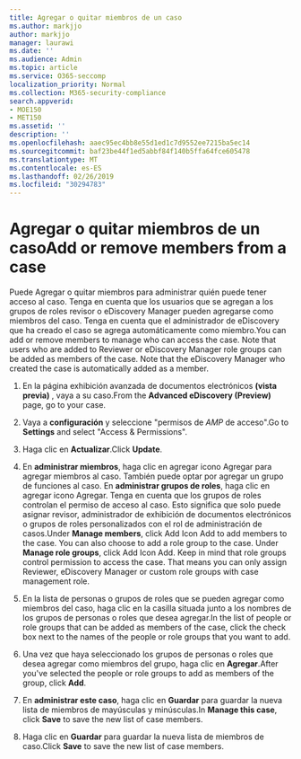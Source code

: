 ```yaml
---
title: Agregar o quitar miembros de un caso
ms.author: markjjo
author: markjjo
manager: laurawi
ms.date: ''
ms.audience: Admin
ms.topic: article
ms.service: O365-seccomp
localization_priority: Normal
ms.collection: M365-security-compliance
search.appverid:
- MOE150
- MET150
ms.assetid: ''
description: ''
ms.openlocfilehash: aaec95ec4bb8e55d1ed1c7d9552ee7215ba5ec14
ms.sourcegitcommit: baf23be44f1ed5abbf84f140b5ffa64fce605478
ms.translationtype: MT
ms.contentlocale: es-ES
ms.lasthandoff: 02/26/2019
ms.locfileid: "30294783"
---
```

# <a name="add-or-remove-members-from-a-case"></a><span data-ttu-id="0e142-102">Agregar o quitar miembros de un caso</span><span class="sxs-lookup"><span data-stu-id="0e142-102">Add or remove members from a case</span></span>

<span data-ttu-id="0e142-p101">Puede Agregar o quitar miembros para administrar quién puede tener acceso al caso. Tenga en cuenta que los usuarios que se agregan a los grupos de roles revisor o eDiscovery Manager pueden agregarse como miembros del caso. Tenga en cuenta que el administrador de eDiscovery que ha creado el caso se agrega automáticamente como miembro.</span><span class="sxs-lookup"><span data-stu-id="0e142-p101">You can add or remove members to manage who can access the case. Note that users who are added to Reviewer or eDiscovery Manager role groups can be added as members of the case. Note that the eDiscovery Manager who created the case is automatically added as a member.</span></span>

1. <span data-ttu-id="0e142-106">En la página exhibición avanzada de documentos electrónicos **(vista previa)** , vaya a su caso.</span><span class="sxs-lookup"><span data-stu-id="0e142-106">From the **Advanced eDiscovery (Preview)** page, go to your case.</span></span>

2. <span data-ttu-id="0e142-107">Vaya a **configuración** y seleccione "permisos de _AMP_ de acceso".</span><span class="sxs-lookup"><span data-stu-id="0e142-107">Go to **Settings** and select "Access & Permissions".</span></span>
 
3. <span data-ttu-id="0e142-108">Haga clic en **Actualizar**.</span><span class="sxs-lookup"><span data-stu-id="0e142-108">Click **Update**.</span></span>
 
4. <span data-ttu-id="0e142-p102">En **administrar miembros**, haga clic en agregar icono Agregar para agregar miembros al caso. También puede optar por agregar un grupo de funciones al caso. En **administrar grupos de roles**, haga clic en agregar icono Agregar.  Tenga en cuenta que los grupos de roles controlan el permiso de acceso al caso. Esto significa que solo puede asignar revisor, administrador de exhibición de documentos electrónicos o grupos de roles personalizados con el rol de administración de casos.</span><span class="sxs-lookup"><span data-stu-id="0e142-p102">Under **Manage members**, click Add Icon Add to add members to the case. You can also choose to add a role group to the case. Under **Manage role groups**, click Add Icon Add.  Keep in mind that role groups control permission to access the case. That means you can only assign Reviewer, eDiscovery Manager or custom role groups with case management role.</span></span>
 
5. <span data-ttu-id="0e142-114">En la lista de personas o grupos de roles que se pueden agregar como miembros del caso, haga clic en la casilla situada junto a los nombres de los grupos de personas o roles que desea agregar.</span><span class="sxs-lookup"><span data-stu-id="0e142-114">In the list of people or role groups that can be added as members of the case, click the check box next to the names of the people or role groups that you want to add.</span></span>

6. <span data-ttu-id="0e142-115">Una vez que haya seleccionado los grupos de personas o roles que desea agregar como miembros del grupo, haga clic en **Agregar**.</span><span class="sxs-lookup"><span data-stu-id="0e142-115">After you've selected the people or role groups to add as members of the group, click **Add**.</span></span>

7. <span data-ttu-id="0e142-116">En **administrar este caso**, haga clic en **Guardar** para guardar la nueva lista de miembros de mayúsculas y minúsculas.</span><span class="sxs-lookup"><span data-stu-id="0e142-116">In **Manage this case**, click **Save** to save the new list of case members.</span></span>

8. <span data-ttu-id="0e142-117">Haga clic en **Guardar** para guardar la nueva lista de miembros de caso.</span><span class="sxs-lookup"><span data-stu-id="0e142-117">Click **Save** to save the new list of case members.</span></span>
